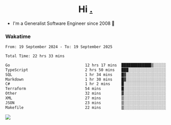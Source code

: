 <h1 align="center">Hi <a href="https://www.hackerrank.com/erasmosaraujo">.</a></h1>
 
- I'm a Generalist Software Engineer  since 2008 🚀
<!--  
<p align="left">
  <a href="https://github.com/erasmosoares/github-readme-stats">
    <img
      align="center"
      src="https://github-readme-stats.vercel.app/api/top-langs/?username=erasmosoares&theme=radical&layout=compact"
    />
  </a>
  <a href="https://github.com/erasmosoares/github-readme-stats">
    [![Harlok's WakaTime stats](https://github-readme-stats.vercel.app/api/wakatime?username=ffflabs)](https://github.com/anuraghazra/github-readme-stats)
  </a>
</p>

<!--
 ### Repo 
 
<p align="left">
 <a href="https://github.com/erasmosoares/github-readme-stats">
    <img
      align="center"
      height="165"
      src="https://github-readme-stats.vercel.app/api/pin?username=erasmosoares&repo=sample-node&title_color=fff&icon_color=f9f9f9&text_color=9f9f9f&bg_color=151515"
    />
  </a>
  <a href="https://github.com/erasmosoares/github-readme-stats">
    <img
      align="center"
      height="165"
      src="https://github-readme-stats.vercel.app/api/pin?username=erasmosoares&repo=sample-node&title_color=fff&icon_color=f9f9f9&text_color=9f9f9f&bg_color=151515"
    />
  </a>
</p>
-->

 ### Wakatime 

<!--START_SECTION:waka-->

```txt
From: 19 September 2024 - To: 19 September 2025

Total Time: 22 hrs 33 mins

Go                                 12 hrs 17 mins  █████████████▒░░░░░░░░░░░   53.24 %
TypeScript                         2 hrs 50 mins   ███░░░░░░░░░░░░░░░░░░░░░░   12.31 %
SQL                                1 hr 34 mins    █▓░░░░░░░░░░░░░░░░░░░░░░░   06.85 %
Markdown                           1 hr 30 mins    █▓░░░░░░░░░░░░░░░░░░░░░░░   06.52 %
C#                                 1 hr 2 mins     █░░░░░░░░░░░░░░░░░░░░░░░░   04.52 %
Terraform                          54 mins         █░░░░░░░░░░░░░░░░░░░░░░░░   03.95 %
Other                              32 mins         ▓░░░░░░░░░░░░░░░░░░░░░░░░   02.31 %
XML                                27 mins         ▒░░░░░░░░░░░░░░░░░░░░░░░░   01.98 %
JSON                               23 mins         ▒░░░░░░░░░░░░░░░░░░░░░░░░   01.69 %
Makefile                           22 mins         ▒░░░░░░░░░░░░░░░░░░░░░░░░   01.66 %
```

<!--END_SECTION:waka-->

![](https://komarev.com/ghpvc/?username=erasmosoares&color=brightgreen)
